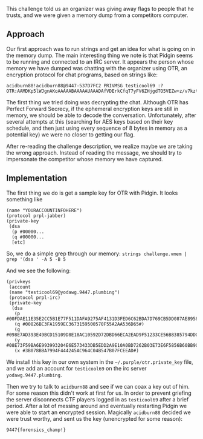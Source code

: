 This challenge told us an organizer was giving away flags to people
that he trusts, and we were given a memory dump from a competitors computer.

Approach
--------
Our first approach was to run strings and get an idea for what is going on
in the memory dump. The main interesting thing we note is that Pidgin seems
to be running and connected to an IRC server. It appears the person whose
memory we have dumped was chatting with the organizer using OTR, an
encryption protocol for chat programs, based on strings like:

    acidburn88!acidburn88@9447-537D7FC2 PRIVMSG testicool69 :?OTR:AAMDKp5lWJgnAKoAAAAABAAAAAUAAADAfVDErkCfqT7yFV6ZHjgdTO5VEZw+z/v7kztd0RwYzDMMcGWl+17mBEGuV+2f6PpPuwcaJlGR5XczZbguNk6SJMGIfUFkJPZPn9rMe85zXyRZIVvJlXUQVfldCwVUR3thO8lo9BoRLMJqu2TmS4qEXGFx313+ELlH8jT1+yqjsA4pfH7CRzzQb7Hp0smmyAno96VGbjg7z/2vSqS59tn92cj0HDRpRygw5qP9E4k3P7Kb/HO7x4vWOABfcrt0qExZAAAAAAAAAAEAAAARUiRIRBG2NqWbFWmFUj2MNRuIQHP4Z8mfg2fJrM9bmhIXcrVn8QAAABQEZyB5JdUdZD9sCu+OrabwG3FFPw==


The first thing we tried doing was decrypting the chat. Although OTR has
Perfect Forward Secrecy, if the ephemeral encryption keys are still in
memory, we should be able to decode the conversation. Unfortunately, after
several attempts at this (searching for AES keys based on their key
schedule, and then just using every sequence of 8 bytes in memory as a
potential key) we were no closer to getting our flag.

After re-reading the challenge description, we realize maybe we are
taking the wrong approach. Instead of reading the message, we should try
to impersonate the competitor whose memory we have captured.

Implementation
--------------
The first thing we do is get a sample key for OTR with Pidgin. It looks 
something like

    (name "YOURACCOUNTINFOHERE")
    (protocol prpl-jabber)
    (private-key
     (dsa
      (p #00000...
      (q #00000...
      [etc]

So, we do a simple grep through our memory: `strings challenge.vmem | grep '(dsa ' -A 5 -B 5`

And we see the following:

    (privkeys
     (account
     (name "testicool69@yodawg.9447.plumbing")
     (protocol prpl-irc)
     (private-key 
      (dsa 
       (p #00FDAE11E35E2CC5B1E77F511DAFA9275AF4131D3FED6C62BDA7D769CB5DD087AE8958AC9D889738C01504368BAB424913B1D2D6C444B8F4302F2BA18398FC47AD21C857AC6A2F418AEDFB7438DF109F8FA993178F36C28B1317168236A818EEBF26F8B6622309F55A1AFF852635C7A91B7AF81611DD3A2D523D986DB796BD964F#)
       (q #00826BC3FA1959EC3673159500570F55A2AA536D65#)
       (g #098E7AD393E49BCD15109D8E18AC10592D72DBD66ECA2EAD9F51233CE56B8385794DD057EC0AFA73D3A17576A7BA8D856E7F727DD8F501C60B9D0FBAFA7DF5A62837A96A6F2F5EC5825A495FBBF0659FB3C90F8DE13ACB06028AFC46F6BD180ECBEBED2770804E6A29AF4410DA6B3E469823F859C676D284D54414BBFE7DE913#)
       (y #08E73F59BA6E993993204E6E573433DB5EDD2A9E10A0BD7262B03E73E6F5856B60BB909A8AAB780AA24004DB448E845545E65C06ED4C17D5D44661AC55EEC0B6AD80011F4D9A4356FE7A9550034B55AFB12B85F31AA1A6C252FA80C8DA3B62937AC0E41B991EDF312C20535A6022FEA16DC6BFFEC67731A767EFBCA1873C5621#)
       (x #3B078BBA7994F444245AC964C04B547B07FCEEAD#)

We install this key in our own system in the `~/.purple/otr.private_key`
file, and we add an account for `testicool69` on the irc server `yodawg.9447.plumbing`.

Then we try to talk to `acidburn88` and see if we can coax a key out
of him. For some reason this didn't work at first for us. In order to prevent
griefing the server disconnects CTF players logged in as `testicool69`
after a brief period. After a lot of messing around and eventually
restarting Pidgin we were able to start an encrypted session. Magically
`acidburn88` decided we were trust worthy, and sent us the key
(unencrypted for some reason):

    9447{forensics_champ!}
